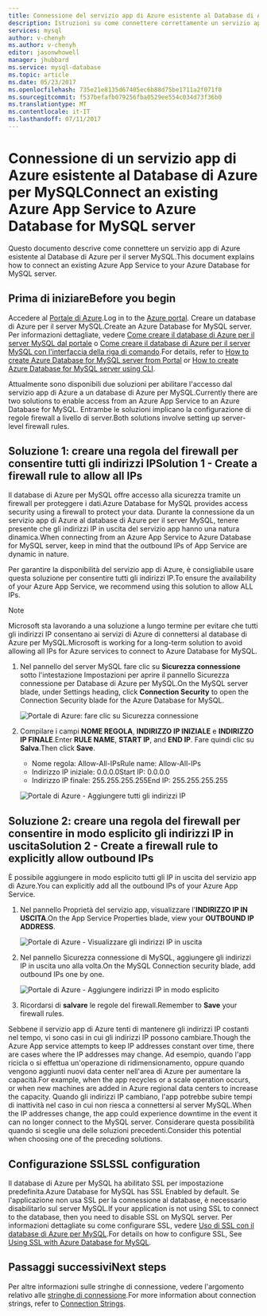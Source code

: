 ```yaml
---
title: Connessione del servizio app di Azure esistente al Database di Azure per MySQL | Microsoft Docs
description: Istruzioni su come connettere correttamente un servizio app di Azure esistente al Database di Azure per MySQL
services: mysql
author: v-chenyh
ms.author: v-chenyh
editor: jasonwhowell
manager: jhubbard
ms.service: mysql-database
ms.topic: article
ms.date: 05/23/2017
ms.openlocfilehash: 735e21e8135d67405ec6b88d75be1711a2f071f0
ms.sourcegitcommit: f537befafb079256fba0529ee554c034d73f36b0
ms.translationtype: MT
ms.contentlocale: it-IT
ms.lasthandoff: 07/11/2017
---
```

# <a name="connect-an-existing-azure-app-service-to-azure-database-for-mysql-server"></a><span data-ttu-id="8b35d-103">Connessione di un servizio app di Azure esistente al Database di Azure per MySQL</span><span class="sxs-lookup"><span data-stu-id="8b35d-103">Connect an existing Azure App Service to Azure Database for MySQL server</span></span>
<span data-ttu-id="8b35d-104">Questo documento descrive come connettere un servizio app di Azure esistente al Database di Azure per il server MySQL.</span><span class="sxs-lookup"><span data-stu-id="8b35d-104">This document explains how to connect an existing Azure App Service to your Azure Database for MySQL server.</span></span>

## <a name="before-you-begin"></a><span data-ttu-id="8b35d-105">Prima di iniziare</span><span class="sxs-lookup"><span data-stu-id="8b35d-105">Before you begin</span></span>
<span data-ttu-id="8b35d-106">Accedere al [Portale di Azure](https://portal.azure.com).</span><span class="sxs-lookup"><span data-stu-id="8b35d-106">Log in to the [Azure portal](https://portal.azure.com).</span></span> <span data-ttu-id="8b35d-107">Creare un database di Azure per il server MySQL.</span><span class="sxs-lookup"><span data-stu-id="8b35d-107">Create an Azure Database for MySQL server.</span></span> <span data-ttu-id="8b35d-108">Per informazioni dettagliate, vedere [Come creare il database di Azure per il server MySQL dal portale](quickstart-create-mysql-server-database-using-azure-portal.md) o [Come creare il database di Azure per il server MySQL con l'interfaccia della riga di comando](quickstart-create-mysql-server-database-using-azure-cli.md).</span><span class="sxs-lookup"><span data-stu-id="8b35d-108">For details, refer to [How to create Azure Database for MySQL server from Portal](quickstart-create-mysql-server-database-using-azure-portal.md) or [How to create Azure Database for MySQL server using CLI](quickstart-create-mysql-server-database-using-azure-cli.md).</span></span>

<span data-ttu-id="8b35d-109">Attualmente sono disponibili due soluzioni per abilitare l'accesso dal servizio app di Azure a un database di Azure per MySQL.</span><span class="sxs-lookup"><span data-stu-id="8b35d-109">Currently there are two solutions to enable access from an Azure App Service to an Azure Database for MySQL.</span></span> <span data-ttu-id="8b35d-110">Entrambe le soluzioni implicano la configurazione di regole firewall a livello di server.</span><span class="sxs-lookup"><span data-stu-id="8b35d-110">Both solutions involve setting up server-level firewall rules.</span></span>

## <a name="solution-1---create-a-firewall-rule-to-allow-all-ips"></a><span data-ttu-id="8b35d-111">Soluzione 1: creare una regola del firewall per consentire tutti gli indirizzi IP</span><span class="sxs-lookup"><span data-stu-id="8b35d-111">Solution 1 - Create a firewall rule to allow all IPs</span></span>
<span data-ttu-id="8b35d-112">Il database di Azure per MySQL offre accesso alla sicurezza tramite un firewall per proteggere i dati.</span><span class="sxs-lookup"><span data-stu-id="8b35d-112">Azure Database for MySQL provides access security using a firewall to protect your data.</span></span> <span data-ttu-id="8b35d-113">Durante la connessione da un servizio app di Azure al database di Azure per il server MySQL, tenere presente che gli indirizzi IP in uscita del servizio app hanno una natura dinamica.</span><span class="sxs-lookup"><span data-stu-id="8b35d-113">When connecting from an Azure App Service to Azure Database for MySQL server, keep in mind that the outbound IPs of App Service are dynamic in nature.</span></span> 

<span data-ttu-id="8b35d-114">Per garantire la disponibilità del servizio app di Azure, è consigliabile usare questa soluzione per consentire tutti gli indirizzi IP.</span><span class="sxs-lookup"><span data-stu-id="8b35d-114">To ensure the availability of your Azure App Service, we recommend using this solution to allow ALL IPs.</span></span>

> [!NOTE]
> <span data-ttu-id="8b35d-115">Microsoft sta lavorando a una soluzione a lungo termine per evitare che tutti gli indirizzi IP consentano ai servizi di Azure di connettersi al database di Azure per MySQL.</span><span class="sxs-lookup"><span data-stu-id="8b35d-115">Microsoft is working for a long-term solution to avoid allowing all IPs for Azure services to connect to Azure Database for MySQL.</span></span>

1. <span data-ttu-id="8b35d-116">Nel pannello del server MySQL fare clic su **Sicurezza connessione** sotto l'intestazione Impostazioni per aprire il pannello Sicurezza connessione per Database di Azure per MySQL.</span><span class="sxs-lookup"><span data-stu-id="8b35d-116">On the MySQL server blade, under Settings heading, click **Connection Security** to open the Connection Security blade for the Azure Database for MySQL.</span></span>

   ![Portale di Azure: fare clic su Sicurezza connessione](./media/howto-manage-firewall-using-portal/1-connection-security.png)

2. <span data-ttu-id="8b35d-118">Compilare i campi **NOME REGOLA**, **INDIRIZZO IP INIZIALE** e **INDIRIZZO IP FINALE**.</span><span class="sxs-lookup"><span data-stu-id="8b35d-118">Enter **RULE NAME**, **START IP**, and **END IP**.</span></span> <span data-ttu-id="8b35d-119">Fare quindi clic su **Salva**.</span><span class="sxs-lookup"><span data-stu-id="8b35d-119">Then click **Save**.</span></span>
   - <span data-ttu-id="8b35d-120">Nome regola: Allow-All-IPs</span><span class="sxs-lookup"><span data-stu-id="8b35d-120">Rule name: Allow-All-IPs</span></span>
   - <span data-ttu-id="8b35d-121">Indirizzo IP iniziale: 0.0.0.0</span><span class="sxs-lookup"><span data-stu-id="8b35d-121">Start IP: 0.0.0.0</span></span>
   - <span data-ttu-id="8b35d-122">Indirizzo IP finale: 255.255.255.255</span><span class="sxs-lookup"><span data-stu-id="8b35d-122">End IP: 255.255.255.255</span></span>

   ![Portale di Azure - Aggiungere tutti gli indirizzi IP](./media/howto-connect-webapp/1_2-add-all-ips.png)

## <a name="solution-2---create-a-firewall-rule-to-explicitly-allow-outbound-ips"></a><span data-ttu-id="8b35d-124">Soluzione 2: creare una regola del firewall per consentire in modo esplicito gli indirizzi IP in uscita</span><span class="sxs-lookup"><span data-stu-id="8b35d-124">Solution 2 - Create a firewall rule to explicitly allow outbound IPs</span></span>
<span data-ttu-id="8b35d-125">È possibile aggiungere in modo esplicito tutti gli IP in uscita del servizio app di Azure.</span><span class="sxs-lookup"><span data-stu-id="8b35d-125">You can explicitly add all the outbound IPs of your Azure App Service.</span></span>

1. <span data-ttu-id="8b35d-126">Nel pannello Proprietà del servizio app, visualizzare l'**INDIRIZZO IP IN USCITA**.</span><span class="sxs-lookup"><span data-stu-id="8b35d-126">On the App Service Properties blade, view your **OUTBOUND IP ADDRESS**.</span></span>

   ![Portale di Azure - Visualizzare gli indirizzi IP in uscita](./media/howto-connect-webapp/2_1-outbound-ip-address.png)

2. <span data-ttu-id="8b35d-128">Nel pannello Sicurezza connessione di MySQL, aggiungere gli indirizzi IP in uscita uno alla volta.</span><span class="sxs-lookup"><span data-stu-id="8b35d-128">On the MySQL Connection security blade, add outbound IPs one by one.</span></span>

   ![Portale di Azure - Aggiungere indirizzi IP in modo esplicito](./media/howto-connect-webapp/2_2-add-explicit-ips.png)

3. <span data-ttu-id="8b35d-130">Ricordarsi di **salvare** le regole del firewall.</span><span class="sxs-lookup"><span data-stu-id="8b35d-130">Remember to **Save** your firewall rules.</span></span>

<span data-ttu-id="8b35d-131">Sebbene il servizio app di Azure tenti di mantenere gli indirizzi IP costanti nel tempo, vi sono casi in cui gli indirizzi IP possono cambiare.</span><span class="sxs-lookup"><span data-stu-id="8b35d-131">Though the Azure App service attempts to keep IP addresses constant over time, there are cases where the IP addresses may change.</span></span> <span data-ttu-id="8b35d-132">Ad esempio, quando l'app ricicla o si effettua un'operazione di ridimensionamento, oppure quando vengono aggiunti nuovi data center nell'area di Azure per aumentare la capacità.</span><span class="sxs-lookup"><span data-stu-id="8b35d-132">For example, when the app recycles or a scale operation occurs, or when new machines are added in Azure regional data centers to increase the capacity.</span></span> <span data-ttu-id="8b35d-133">Quando gli indirizzi IP cambiano, l'app potrebbe subire tempi di inattività nel caso in cui non riesca a connettersi al server MySQL.</span><span class="sxs-lookup"><span data-stu-id="8b35d-133">When the IP addresses change, the app could experience downtime in the event it can no longer connect to the MySQL server.</span></span> <span data-ttu-id="8b35d-134">Considerare questa possibilità quando si sceglie una delle soluzioni precedenti.</span><span class="sxs-lookup"><span data-stu-id="8b35d-134">Consider this potential when choosing one of the preceding solutions.</span></span>

## <a name="ssl-configuration"></a><span data-ttu-id="8b35d-135">Configurazione SSL</span><span class="sxs-lookup"><span data-stu-id="8b35d-135">SSL configuration</span></span>
<span data-ttu-id="8b35d-136">Il database di Azure per MySQL ha abilitato SSL per impostazione predefinita.</span><span class="sxs-lookup"><span data-stu-id="8b35d-136">Azure Database for MySQL has SSL Enabled by default.</span></span> <span data-ttu-id="8b35d-137">Se l'applicazione non usa SSL per la connessione al database, è necessario disabilitarlo sul server MySQL.</span><span class="sxs-lookup"><span data-stu-id="8b35d-137">If your application is not using SSL to connect to the database, then you need to disable SSL on MySQL server.</span></span> <span data-ttu-id="8b35d-138">Per informazioni dettagliate su come configurare SSL, vedere [Uso di SSL con il database di Azure per MySQL](howto-configure-ssl.md).</span><span class="sxs-lookup"><span data-stu-id="8b35d-138">For details on how to configure SSL, See [Using SSL with Azure Database for MySQL](howto-configure-ssl.md).</span></span>

## <a name="next-steps"></a><span data-ttu-id="8b35d-139">Passaggi successivi</span><span class="sxs-lookup"><span data-stu-id="8b35d-139">Next steps</span></span>
<span data-ttu-id="8b35d-140">Per altre informazioni sulle stringhe di connessione, vedere l'argomento relativo alle [stringhe di connessione](howto-connection-string.md).</span><span class="sxs-lookup"><span data-stu-id="8b35d-140">For more information about connection strings, refer to [Connection Strings](howto-connection-string.md).</span></span>
